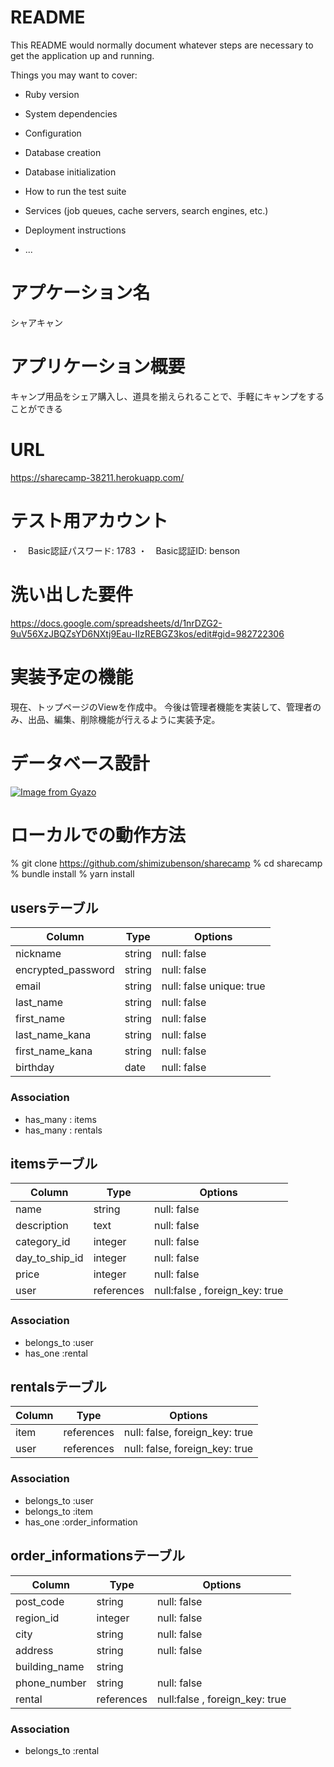 # README

This README would normally document whatever steps are necessary to get the
application up and running.

Things you may want to cover:

* Ruby version

* System dependencies

* Configuration

* Database creation

* Database initialization

* How to run the test suite

* Services (job queues, cache servers, search engines, etc.)

* Deployment instructions

* ...

# アプケーション名

シャアキャン

# アプリケーション概要

キャンプ用品をシェア購入し、道具を揃えられることで、手軽にキャンプをすることができる

# URL

https://sharecamp-38211.herokuapp.com/


# テスト用アカウント

・　Basic認証パスワード: 1783
・　Basic認証ID: benson

# 洗い出した要件

https://docs.google.com/spreadsheets/d/1nrDZG2-9uV56XzJBQZsYD6NXtj9Eau-IIzREBGZ3kos/edit#gid=982722306


# 実装予定の機能

現在、トップページのViewを作成中。
今後は管理者機能を実装して、管理者のみ、出品、編集、削除機能が行えるように実装予定。


# データベース設計
[![Image from Gyazo](https://i.gyazo.com/e0138d086a50d7eb1bc8fbb0660fe1f7.jpg)](https://gyazo.com/e0138d086a50d7eb1bc8fbb0660fe1f7)

# ローカルでの動作方法

% git clone https://github.com/shimizubenson/sharecamp
% cd sharecamp
% bundle install
% yarn install

## usersテーブル

| Column             | Type   | Options                 |
| ------------------ | ------ | -----------             |
| nickname           | string | null: false             |
| encrypted_password | string | null: false             |
| email              | string | null: false unique: true|
| last_name          | string | null: false             |
| first_name         | string | null: false             |
| last_name_kana     | string | null: false             |
| first_name_kana    | string | null: false             |
| birthday           | date   | null: false             |


### Association

- has_many : items
- has_many : rentals

## itemsテーブル

| Column        | Type      | Options                      |
| ----------    | --------- | ---------------------------- |
| name          | string    | null: false                  |
| description   | text      | null: false                  |
| category_id   | integer   | null: false                  |
| day_to_ship_id| integer   | null: false                  |
| price         | integer   | null: false                  |
| user          | references|null:false , foreign_key: true|

### Association

- belongs_to :user
- has_one :rental

## rentalsテーブル

| Column     | Type      | Options                      |
| ---------- | --------- | ---------------------------- |
| item       | references|null: false, foreign_key: true|
| user       | references|null: false, foreign_key: true|

### Association

- belongs_to :user
- belongs_to :item
- has_one :order_information


## order_informationsテーブル

| Column        | Type      | Options                      |
| ----------    | --------- | ---------------------------- |
| post_code     | string    | null: false                  |
| region_id     | integer   | null: false                  |
| city          | string    | null: false                  |
| address       | string    | null: false                  |
| building_name | string    |                              |
| phone_number  | string    | null: false                  |
| rental        | references|null:false , foreign_key: true|

### Association

- belongs_to :rental 






